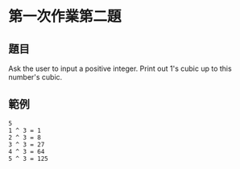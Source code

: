 # 第一次作業第二題
## 題目
Ask the user to input a positive integer. Print out 1's cubic up to this number's cubic.
## 範例
```
5
1 ^ 3 = 1
2 ^ 3 = 8
3 ^ 3 = 27
4 ^ 3 = 64
5 ^ 3 = 125
```